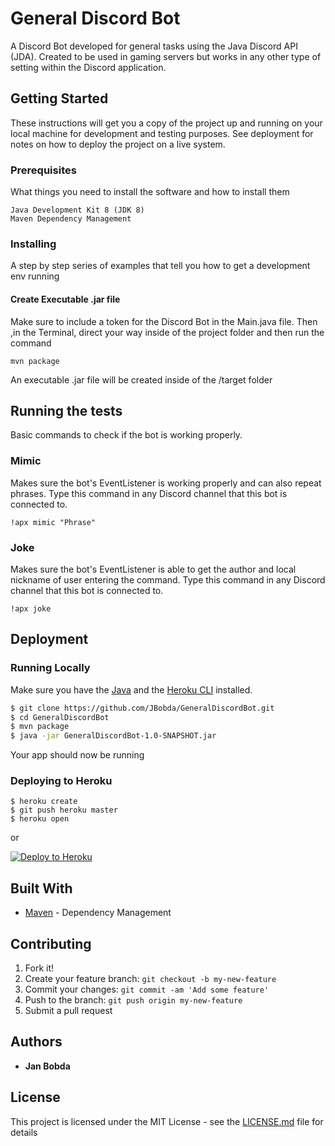 # General Discord Bot

A Discord Bot developed for general tasks using the Java Discord API (JDA). Created to be used in gaming servers but works in any other type of setting within the Discord application.

## Getting Started

These instructions will get you a copy of the project up and running on your local machine for development and testing purposes. See deployment for notes on how to deploy the project on a live system.

### Prerequisites

What things you need to install the software and how to install them

```
Java Development Kit 8 (JDK 8)
Maven Dependency Management
```

### Installing

A step by step series of examples that tell you how to get a development env running

#### Create Executable .jar file
Make sure to include a token for the Discord Bot in the Main.java file. Then ,in the Terminal, direct your way inside of the project folder and then run the command

```
mvn package
```

An executable .jar file will be created inside of the /target folder

## Running the tests

Basic commands to check if the bot is working properly.

### Mimic

Makes sure the bot's EventListener is working properly and can also repeat phrases. Type this command in any Discord channel that this bot is connected to.

```
!apx mimic "Phrase"
```

### Joke

Makes sure the bot's EventListener is able to get the author and local nickname of user entering the command. Type this command in any Discord channel that this bot is connected to.

```
!apx joke
```

## Deployment

### Running Locally

Make sure you have the [Java](https://www.java.com/en/download/manual.jsp) and the [Heroku CLI](https://cli.heroku.com/) installed.

```sh
$ git clone https://github.com/JBobda/GeneralDiscordBot.git
$ cd GeneralDiscordBot
$ mvn package
$ java -jar GeneralDiscordBot-1.0-SNAPSHOT.jar
```

Your app should now be running

### Deploying to Heroku

```
$ heroku create
$ git push heroku master
$ heroku open
```
or

[![Deploy to Heroku](https://www.herokucdn.com/deploy/button.png)](https://heroku.com/deploy)

## Built With

* [Maven](https://maven.apache.org/) - Dependency Management

## Contributing

1. Fork it!
2. Create your feature branch: `git checkout -b my-new-feature`
3. Commit your changes: `git commit -am 'Add some feature'`
4. Push to the branch: `git push origin my-new-feature`
5. Submit a pull request 

## Authors

* **Jan Bobda** 

## License

This project is licensed under the MIT License - see the [LICENSE.md](https://github.com/JBobda/GeneralDiscordBot/blob/master/LICENSE) file for details
